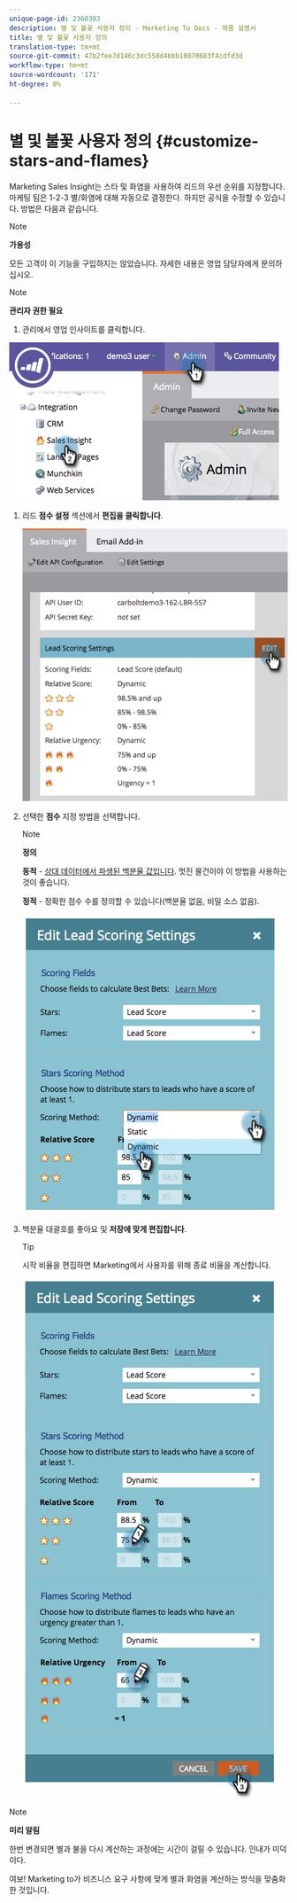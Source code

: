 ```yaml
---
unique-page-id: 2360303
description: 별 및 불꽃 사용자 정의 - Marketing To Docs - 제품 설명서
title: 별 및 불꽃 사용자 정의
translation-type: tm+mt
source-git-commit: 47b2fee7d146c3dc558d4bbb10070683f4cdfd3d
workflow-type: tm+mt
source-wordcount: '171'
ht-degree: 0%

---
```



# 별 및 불꽃 사용자 정의 {#customize-stars-and-flames}

Marketing Sales Insight는 스타 및 화염을 사용하여 리드의 우선 순위를 지정합니다. 마케팅 팀은 1-2-3 별/화염에 대해 자동으로 결정한다. 하지만 공식을 수정할 수 있습니다. 방법은 다음과 같습니다.

>[!NOTE]
>
>**가용성**
>
>모든 고객이 이 기능을 구입하지는 않았습니다. 자세한 내용은 영업 담당자에게 문의하십시오.

>[!NOTE]
>
>**관리자 권한 필요**

1. 관리에서 영업 인사이트를 클릭합니다.

![](assets/image2014-9-16-13-3a38-3a6.png)

1. 리드 **점수 설정** 섹션에서 **편집을 클릭합니다**.

   ![](assets/image2014-9-16-13-3a38-3a17.png)

1. 선택한 **점수** 지정 방법을 선택합니다.

   >[!NOTE]
   >
   >**정의**
   >
   >
   >**동적** - [상대 데이터에서 파생된 백분율 값입니다](priority-urgency-relative-score-and-best-bets.md). 멋진 물건이야 이 방법을 사용하는 것이 좋습니다.
   >
   >
   >**정적** - 정확한 점수 수를 정의할 수 있습니다(백분율 없음, 비밀 소스 없음).

   ![](assets/image2014-9-16-13-3a38-3a31.png)

1. 백분율 대괄호를 좋아요 및 **저장에 맞게 편집합니다**.

   >[!TIP]
   >
   >
   >시작 비율을 편집하면 Marketing에서 사용자를 위해 종료 비율을 계산합니다.

   ![](assets/image2014-9-16-13-3a38-3a49.png)

>[!NOTE]
>
>**미리 알림**
>
>한번 변경되면 별과 불을 다시 계산하는 과정에는 시간이 걸릴 수 있습니다. 인내가 미덕이다.

여보! Marketing to가 비즈니스 요구 사항에 맞게 별과 화염을 계산하는 방식을 맞춤화한 것입니다.